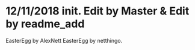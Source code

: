 12/11/2018 init.
Edit by Master & Edit by readme_add
====
EasterEgg by AlexNett
EasterEgg by netthingo.
